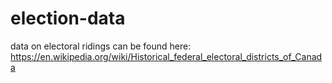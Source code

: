 # election-data
data on electoral ridings can be found here: https://en.wikipedia.org/wiki/Historical_federal_electoral_districts_of_Canada